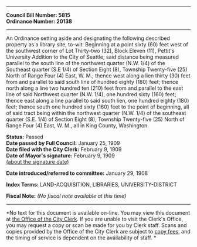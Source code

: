 * * * * *  
  
**Council Bill Number: [](#h0)[](#h2)5815**   
**Ordinance Number: 20138**  
  
* * * * *  
  
An Ordinance setting aside and designating the following described property as a library site, to-wit: Beginning at a point sixty (60) feet west of the southwest corner of Lot Thirty-two (32), Block Eleven (11), Pettit's University Addition to the City of Seattle; said distance being measured parallel to the south line of the northwest quarter (N.W. 1/4) of the Southeast quarter (S.E 1/4) of Section Eight (8), Township Twenty-five (25) North of Range Four (4) East, W. M.; thence west along a lien thirty (30) feet from and parallel to said south line of hundred eighty (180) feet; thence north along a line two hundred ten (210) feet from and parallel to the east line of said Northwest quarter (N.W. 1/4), one hundred sixty (160) feet; thence east along a line parallel to said south lien, one hundred eighty (180) feet; thence south one hundred sixty (160) feet to the point of beginning, all of said tract being within the northwest quarter (N.W. 1/4) of the southeast quarter (S.E. 1/4) of Section Eight (8), Township Twenty-five (25) North of Range Four (4) East, W. M., all in King County, Washington.  
  
**Status:** Passed   
**Date passed by Full Council:** January 25, 1909   
**Date filed with the City Clerk:** February 9, 1909   
**Date of Mayor's signature:** February 9, 1909   
[(about the signature date)](/~public/approvaldate.htm)   
  
  
**Date introduced/referred to committee:** January 29, 1908   
  
**Index Terms:** LAND-ACQUISITION, LIBRARIES, UNIVERSITY-DISTRICT  
  
**Fiscal Note:** *(No fiscal note available at this time)*  
  
* * * * *  
  
*No text for this document is available on-line. You may view this document at [the Office of the City Clerk](http://www.seattle.gov/leg/clerk/contactUs.htm). If you are unable to visit the Clerk's Office, you may request a copy or scan be made for you by Clerk staff. Scans and copies provided by the Office of the City Clerk are subject to [copy fees](http://clerk.seattle.gov/~public/clerkfees.htm), and the timing of service is dependent on the availability of staff. *  
  
  
